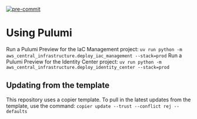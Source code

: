 [![pre-commit](https://img.shields.io/badge/pre--commit-enabled-brightgreen?logo=pre-commit&logoColor=white)](https://github.com/pre-commit/pre-commit)






# Using Pulumi
Run a Pulumi Preview for the IaC Management project: `uv run python -m aws_central_infrastructure.deploy_iac_management --stack=prod`
Run a Pulumi Preview for the Identity Center project: `uv run python -m aws_central_infrastructure.deploy_identity_center --stack=prod`


## Updating from the template
This repository uses a copier template. To pull in the latest updates from the template, use the command:
`copier update --trust --conflict rej --defaults`
